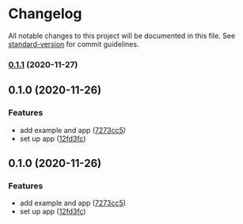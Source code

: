# Changelog

All notable changes to this project will be documented in this file. See [standard-version](https://github.com/conventional-changelog/standard-version) for commit guidelines.

### [0.1.1](https://github.com/graasp/graasp-moodle/compare/v0.1.0...v0.1.1) (2020-11-27)

## 0.1.0 (2020-11-26)


### Features

* add example and app ([7273cc5](https://github.com/graasp/graasp-moodle/commit/7273cc5b818dd4793dc7d109cb40a339a4d62a58))
* set up app ([12fd3fc](https://github.com/graasp/graasp-moodle/commit/12fd3fc3f74cee82f79cb27ebdf436b6304b6fdd))

## 0.1.0 (2020-11-26)


### Features

* add example and app ([7273cc5](https://github.com/graasp/graasp-moodle/commit/7273cc5b818dd4793dc7d109cb40a339a4d62a58))
* set up app ([12fd3fc](https://github.com/graasp/graasp-moodle/commit/12fd3fc3f74cee82f79cb27ebdf436b6304b6fdd))
